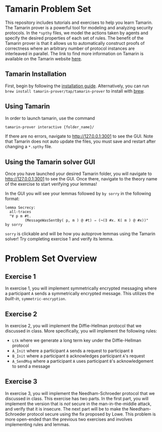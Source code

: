 # Tamarin Problem Set

This repository includes tutorials and exercises to help you learn Tamarin. The Tamarin prover is a powerful tool for modeling and analyzing security protocols. In the `*spthy` files, we model the actions taken by agents and specify the desired properties of each set of rules. The benefit of the Tamarin prover is that it allows us to automatically construct proofs of correctness where an arbitrary number of protocol instances are interleaved in parallel. The link to find more information on Tamarin is available on the Tamarin website [here](https://tamarin-prover.com/manual/master/book/003_example.html).

## Tamarin Installation

First, begin by following the [installation guide](https://tamarin-prover.com/manual/master/book/002_installation.html). Alternatively, you can run `brew install tamarin-prover/tap/tamarin-prover` to install with [brew](https://brew.sh/).
<!-- Additionally, install graphviz: `sudo apt install graphviz`, install [Maude](https://github.com/SRI-CSL/Maude/releases/tag/Maude3.3.1) -->

## Using Tamarin

In order to launch tamarin, use the command 

```sh
tamarin-prover interactive {folder_name}/
```

If there are no errors, navigate to http://127.0.0.1:3001 to see the GUI. Note that Tamarin does not auto update the files, you must save and restart after changing a `*.spthy` file.

## Using the Tamarin solver GUI

Once you have launched your desired Tamarin folder, you will navigate to http://127.0.0.1:3001 to see the GUI. Once there, navigate to the theory name of the exercise to start verifying your lemmas!

In the GUI you will see your lemmas followed by `by sorry` in the following format:

```tamarin
lemma Secrecy:
  all-traces
  "∀ p m #t.
         (MessageWasSentBy( p, m ) @ #t) ⇒ (¬(∃ #x. K( m ) @ #x))"
by sorry
```

`sorry` is clickable and will be how you autoprove lemmas using the Tamarin solver! Try completing exercise 1 and verify its lemma.

# Problem Set Overview

## Exercise 1
In exercise 1, you will implement symmetrically encrypted messaging where a participant `A` sends a symmetrically encrypted message. This utilizes the *built-in*, `symmetric-encryption`. 

## Exercise 2
In exercise 2, you will implement the Diffie-Hellman protocol that we discussed in class. More specifically, you will implement the following rules:
- `Ltk` where we generate a long term key under the Diffie-Hellman protocol
- `A_Init` where a participant `A` sends a request to participant `B`
- `B_Init` where a participant `B` acknowledges participant `A`'s request
- `A_SendMsg` where a participant `A` uses participant `B`'s acknowledgement to send a message

## Exercise 3
In exercise 3, you will implement the Needham-Schroeder protocol that we discussed in class. This exercise has two parts. In the first part, you will implement the version that is *not* secure in the man-in-the-middle attack, and verify that it is insecure. The next part will be to make the Needham-Schroeder protocol secure using the fix proposed by Lowe. This problem is more open-ended than the previous two exercises and involves implementing rules and lemmas.
